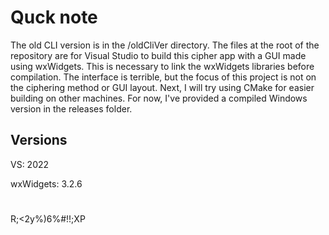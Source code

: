 # Quck note
The old CLI version is in the /oldCliVer directory. The files at the root of the repository are for Visual Studio to build this cipher app with a GUI made using wxWidgets. This is necessary to link the wxWidgets libraries before compilation. The interface is terrible, but the focus of this project is not on the ciphering method or GUI layout. Next, I will try using CMake for easier building on other machines. For now, I've provided a compiled Windows version in the releases folder.
## Versions
VS: 2022 

wxWidgets: 3.2.6 

#
R;<2y%)6%#!!;XP